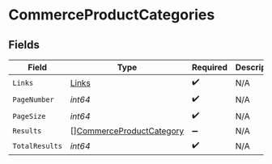 # CommerceProductCategories


## Fields

| Field                                                                       | Type                                                                        | Required                                                                    | Description                                                                 |
| --------------------------------------------------------------------------- | --------------------------------------------------------------------------- | --------------------------------------------------------------------------- | --------------------------------------------------------------------------- |
| `Links`                                                                     | [Links](../../models/shared/links.md)                                       | :heavy_check_mark:                                                          | N/A                                                                         |
| `PageNumber`                                                                | *int64*                                                                     | :heavy_check_mark:                                                          | N/A                                                                         |
| `PageSize`                                                                  | *int64*                                                                     | :heavy_check_mark:                                                          | N/A                                                                         |
| `Results`                                                                   | [][CommerceProductCategory](../../models/shared/commerceproductcategory.md) | :heavy_minus_sign:                                                          | N/A                                                                         |
| `TotalResults`                                                              | *int64*                                                                     | :heavy_check_mark:                                                          | N/A                                                                         |